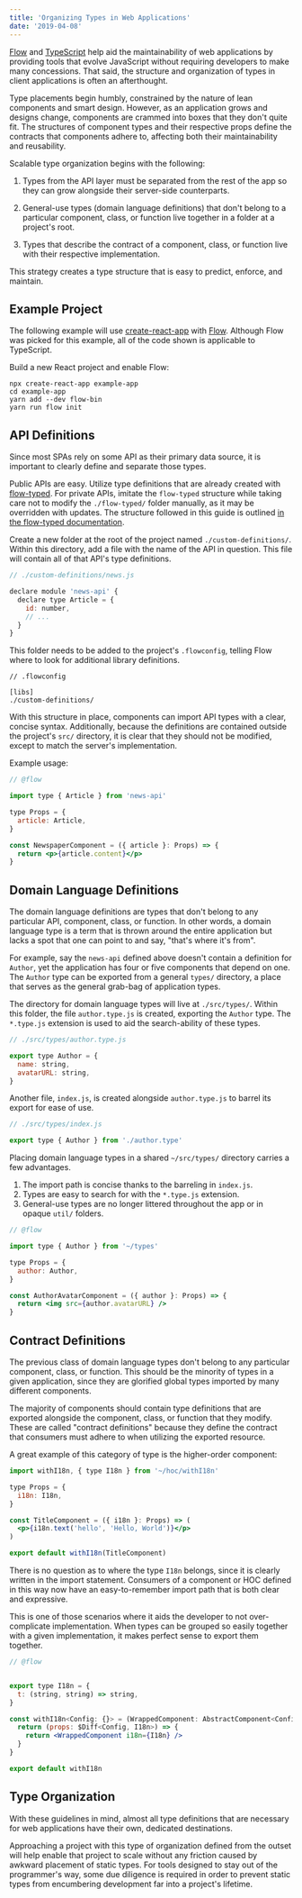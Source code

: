 ```yaml
---
title: 'Organizing Types in Web Applications'
date: '2019-04-08'
---
```


[Flow](https://flow.org/) and [TypeScript](https://www.typescriptlang.org/)
help aid the maintainability of web applications by providing
tools that evolve JavaScript without requiring developers to make
many concessions. That said, the structure and organization of types
in client applications is often an afterthought.

Type placements begin humbly, constrained by the nature of lean
components and smart design. However, as an application grows and
designs change, components are crammed into boxes that they don't
quite fit. The structures of component types and their respective
props define the contracts that components adhere to, affecting
both their maintainability and reusability.

Scalable type organization begins with the following:

1. Types from the API layer must be separated from the rest
   of the app so they can grow alongside their server-side
   counterparts.

2. General-use types (domain language
   definitions) that don't belong to a particular component, class,
   or function live together in a folder at a project's root.

3. Types that describe the contract of a component,
   class, or function live with their respective implementation.

This strategy creates a type structure that is easy to predict,
enforce, and maintain.

## Example Project

The following example will use
[create-react-app](https://github.com/facebook/create-react-app)
with [Flow](https://flow.org/). Although Flow was picked for this
example, all of the code shown is applicable to TypeScript.

Build a new React project and enable Flow:

```
npx create-react-app example-app
cd example-app
yarn add --dev flow-bin
yarn run flow init
```

## API Definitions

Since most SPAs rely on some API as their primary data source, it is important
to clearly define and separate those types.

Public APIs are easy. Utilize type
definitions that are already created with [flow-typed](https://github.com/flow-typed/flow-typed).
For private APIs, imitate the `flow-typed` structure
while taking care not to modify the `./flow-typed/` folder manually, as it may
be overridden with updates. The structure followed in this guide is outlined
[in the flow-typed documentation](https://github.com/flow-typed/flow-typed/wiki/Importing-And-Using-Type-Definitions#manualcustom-definitions).

Create a new folder at the root of the project named `./custom-definitions/`. Within
this directory, add a file with the name of the API in question. This file will
contain all of that API's type definitions.

```js
// ./custom-definitions/news.js

declare module 'news-api' {
  declare type Article = {
    id: number,
    // ...
  }
}
```

This folder needs to be added to the project's `.flowconfig`, telling Flow
where to look for additional library definitions.

```
// .flowconfig

[libs]
./custom-definitions/
```

With this structure in place, components can import API types with a clear,
concise syntax. Additionally, because the definitions are contained outside
the project's `src/` directory, it is clear that they should not
be modified, except to match the server's implementation.

Example usage:

```jsx
// @flow

import type { Article } from 'news-api'

type Props = {
  article: Article,
}

const NewspaperComponent = ({ article }: Props) => {
  return <p>{article.content}</p>
}
```

## Domain Language Definitions

The domain language definitions are types that don't belong to any particular API,
component, class, or function. In other words, a domain language type is a term
that is thrown around the entire application but lacks a spot that one can point
to and say, "that's where it's from".

For example, say the `news-api` defined above doesn't contain a definition for
`Author`, yet the application has four or five components that depend on one.
The `Author` type can be exported from a general `types/` directory, a place
that serves as the general grab-bag of application types.

The directory for domain language types will live at `./src/types/`. Within
this folder, the file `author.type.js` is created, exporting the `Author` type.
The `*.type.js` extension is used to aid the search-ability of these types.

```js
// ./src/types/author.type.js

export type Author = {
  name: string,
  avatarURL: string,
}
```

Another file, `index.js`, is created alongside `author.type.js` to barrel its
export for ease of use.

```js
// ./src/types/index.js

export type { Author } from './author.type'
```

Placing domain language types in a shared `~/src/types/` directory carries
a few advantages.

1. The import path is concise thanks to the barreling in `index.js`.
2. Types are easy to search for with the `*.type.js` extension.
3. General-use types are no longer littered throughout the app or in
   opaque `util/` folders.

```jsx
// @flow

import type { Author } from '~/types'

type Props = {
  author: Author,
}

const AuthorAvatarComponent = ({ author }: Props) => {
  return <img src={author.avatarURL} />
}
```

## Contract Definitions

The previous class of domain language types don't belong to any particular
component, class, or function. This should be the minority of types in
a given application, since they are glorified global types imported by many
different components.

The majority of components should contain type definitions
that are exported alongside the component, class, or function that they
modify. These are called "contract definitions" because they define the
contract that consumers must adhere to when utilizing the exported
resource.

A great example of this category of type is the higher-order component:

```jsx
import withI18n, { type I18n } from '~/hoc/withI18n'

type Props = {
  i18n: I18n,
}

const TitleComponent = ({ i18n }: Props) => (
  <p>{i18n.text('hello', 'Hello, World')}</p>
)

export default withI18n(TitleComponent)
```

There is no question as to where the type `I18n` belongs, since it is clearly
written in the import statement. Consumers of a component or HOC defined in
this way now have an easy-to-remember import path that is both clear
and expressive.

This is one of those scenarios where it aids the developer to not over-complicate
implementation. When types can be grouped so easily together with a given
implementation, it makes perfect sense to export them together.

```jsx
// @flow


export type I18n = {
  t: (string, string) => string,
}

const withI18n<Config: {}> = (WrappedComponent: AbstractComponent<Config>) => {
  return (props: $Diff<Config, I18n>) => {
    return <WrappedComponent i18n={I18n} />
  }
}

export default withI18n
```

## Type Organization

With these guidelines in mind, almost all type definitions that are
necessary for web applications have their own, dedicated destinations.

Approaching a project with this type of organization defined from the
outset will help enable that project to scale without any friction caused
by awkward placement of static types. For tools designed to stay out of
the programmer's way, some due diligence is required in order to
prevent static types from encumbering development far into a project's
lifetime.

